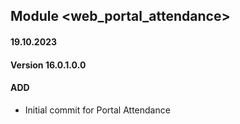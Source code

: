 ## Module <web_portal_attendance>

#### 19.10.2023
#### Version 16.0.1.0.0
#### ADD

- Initial commit for Portal Attendance
